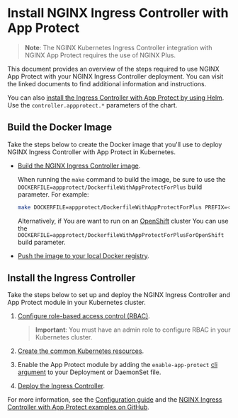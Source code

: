 # Install NGINX Ingress Controller with App Protect

> **Note**: The NGINX Kubernetes Ingress Controller integration with NGINX App Protect requires the use of NGINX Plus.

This document provides an overview of the steps required to use NGINX App Protect with your NGINX Ingress Controller deployment. You can visit the linked documents to find additional information and instructions.

You can also [install the Ingress Controller with App Protect by using Helm](/nginx-ingress-controller/installation/installation-with-helm/). Use the `controller.appprotect.*` parameters of the chart.

## Build the Docker Image

Take the steps below to create the Docker image that you'll use to deploy NGINX Ingress Controller with App Protect in Kubernetes.

- [Build the NGINX Ingress Controller image](/nginx-ingress-controller/installation/building-ingress-controller-image). 

    When running the `make` command to build the image, be sure to use the `DOCKERFILE=appprotect/DockerfileWithAppProtectForPlus` build parameter. For example:

    ```bash
    make DOCKERFILE=appprotect/DockerfileWithAppProtectForPlus PREFIX=<your Docker registry domain>/nginx-plus-ingress
    ```
    Alternatively, if You are want to run on an [OpenShift](https://www.openshift.com/) cluster You can use the `DOCKERFILE=appprotect/DockerfileWithAppProtectForPlusForOpenShift` build parameter.

- [Push the image to your local Docker registry](/nginx-ingress-controller/installation/building-ingress-controller-image/#building-the-image-and-pushing-it-to-the-private-registry).

## Install the Ingress Controller

Take the steps below to set up and deploy the NGINX Ingress Controller and App Protect module in your Kubernetes cluster.

1. [Configure role-based access control (RBAC)](/nginx-ingress-controller/installation/installation-with-manifests/#configure-rbac).
    
    > **Important**: You must have an admin role to configure RBAC in your Kubernetes cluster.

2. [Create the common Kubernetes resources](/nginx-ingress-controller/installation/installation-with-manifests/#create-common-resources).
3. Enable the App Protect module by adding the `enable-app-protect` [cli argument](/nginx-ingress-controller/configuration/global-configuration/command-line-arguments/#cmdoption-enable-app-protect) to your Deployment or DaemonSet file.
4. [Deploy the Ingress Controller](/nginx-ingress-controller/installation/installation-with-manifests/#deploy-the-ingress-controller).

For more information, see the [Configuration guide](/nginx-ingress-controller/app-protect/configuration) and the [NGINX Ingress Controller with App Protect examples on GitHub](https://github.com/nginxinc/kubernetes-ingress/tree/v1.8.1/examples/appprotect).

